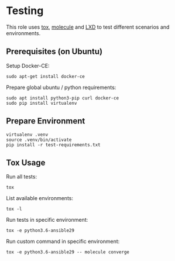 # Testing

This role uses [tox](https://tox.readthedocs.io), [molecule](https://molecule.readthedocs.io) and [LXD](https://linuxcontainers.org/lxd/) to test different scenarios and environments.

## Prerequisites (on Ubuntu)

Setup Docker-CE:
```
sudo apt-get install docker-ce
```
Prepare global ubuntu / python requirements:
```
sudo apt install python3-pip curl docker-ce
sudo pip install virtualenv
```

## Prepare Environment
```
virtualenv .venv
source .venv/bin/activate
pip install -r test-requirements.txt
```

## Tox Usage

Run all tests:
```
tox
```

List available environments:
```
tox -l
```

Run tests in specific environment:
```
tox -e python3.6-ansible29
```

Run custom command in specific environment:
```
tox -e python3.6-ansible29 -- molecule converge
```
